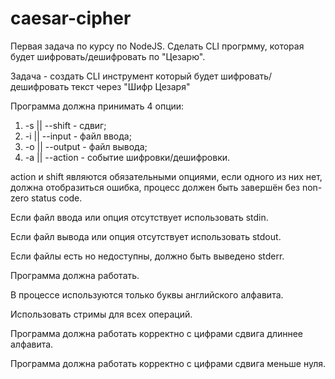 # caesar-cipher

Первая задача по курсу по NodeJS. Сделать CLI прогрмму, которая будет шифровать/дешифровать по "Цезарю".

Задача - создать CLI инструмент который будет шифровать/дешифровать текст через "Шифр Цезаря"

Программа должна принимать 4 опции:

1. -s || --shift - сдвиг;
2. -i || --input - файл ввода;
3. -o || --output - файл вывода;
4. -a || --action - событие шифровки/дешифровки.

action и shift являются обязательными опциями, если одного из них нет, должна отобразиться ошибка, процесс должен быть завершён без non-zero status code.

Если файл ввода или опция отсутствует использовать stdin.

Если файл вывода или опция отсутствует использовать stdout.

Если файлы есть но недоступны, должно быть выведено stderr.

Программа должна работать.

В процессе используются только буквы английского алфавита.

Использовать стримы для всех операций.

Программа должна работать корректно с цифрами сдвига длиннее алфавита.

Программа должна работать корректно с цифрами сдвига меньше нуля.
